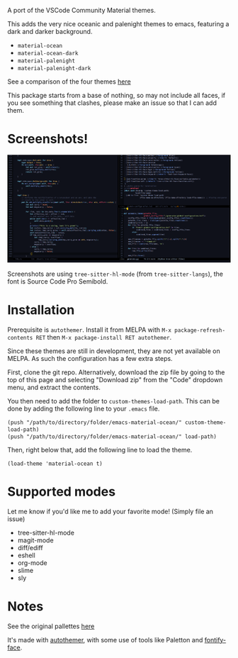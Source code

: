 A port of the VSCode Community Material themes. 

This adds the very nice oceanic and palenight themes to emacs, featuring a dark and darker background.

* `material-ocean`
* `material-ocean-dark`
* `material-palenight`
* `material-palenight-dark`

See a comparison of the four themes [here](/comparison-screenshots/comparison.md)

This package starts from a base of nothing, so may not include all faces, if you see something that clashes, please make an issue so that I can add them.

# Screenshots!

![](material-ocean-screenshot.png)

Screenshots are using `tree-sitter-hl-mode` (from `tree-sitter-langs`), the font is Source Code Pro Semibold.

# Installation

Prerequisite is `autothemer`. Install it from MELPA with `M-x package-refresh-contents RET` then `M-x package-install RET autothemer`.

Since these themes are still in development, they are not yet available on MELPA. As such the configuration has a few extra steps.

First, clone the git repo. Alternatively, download the zip file by going to the top of this page and selecting "Download zip" from the "Code" dropdown menu, and extract the contents.

You then need to add the folder to `custom-themes-load-path`. This can be done by adding the following line to your `.emacs` file.

```
(push "/path/to/directory/folder/emacs-material-ocean/" custom-theme-load-path)
(push "/path/to/directory/folder/emacs-material-ocean/" load-path)
```

Then, right below that, add the following line to load the theme.
```
(load-theme 'material-ocean t)
```

# Supported modes

Let me know if you'd like me to add your favorite mode! (Simply file an issue)

* tree-sitter-hl-mode
* magit-mode
* diff/ediff
* eshell
* org-mode
* slime
* sly

# Notes

See the original pallettes [here](https://github.com/material-theme/vsc-material-theme/blob/a0079e8d0cc8711cd81d410827fcc16bcb1f9e6b/scripts/generator/settings/specific/ocean-hc.ts)

It's made with [autothemer](https://github.com/jasonm23/autothemer), with some use of tools like Paletton and [fontify-face](https://github.com/Fuco1/fontify-face).

